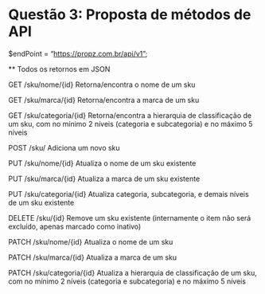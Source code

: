 # Questão 3: Proposta de métodos de API
$endPoint = “https://propz.com.br/api/v1”;

** Todos os retornos em JSON

GET	    /sku/nome/{id}		Retorna/encontra o nome de um sku

GET 	/sku/marca/{id}	    Retorna/encontra a marca de um sku

GET 	/sku/categoria/{id} Retorna/encontra a hierarquia de classificação de um sku, com no mínimo 2 níveis (categoria e subcategoria) e no máximo 5 níveis

POST	/sku/			    Adiciona um novo sku

PUT	    /sku/nome/{id}		Atualiza o nome de um sku existente

PUT	    /sku/marca/{id}	    Atualiza a marca de um sku existente

PUT	    /sku/categoria/{id}	Atualiza categoria, subcategoria, e demais níveis de um sku existente	

DELETE 	/sku/{id}           Remove um sku existente (internamente o item não será excluído, apenas marcado como inativo)

PATCH	/sku/nome/{id}		Atualiza o nome de um sku

PATCH	/sku/marca/{id}	    Atualiza a marca de um sku

PATCH	/sku/categoria/{id} Atualiza a hierarquia de classificação de um sku, com no mínimo 2 níveis (categoria e subcategoria) e no máximo 5 níveis

